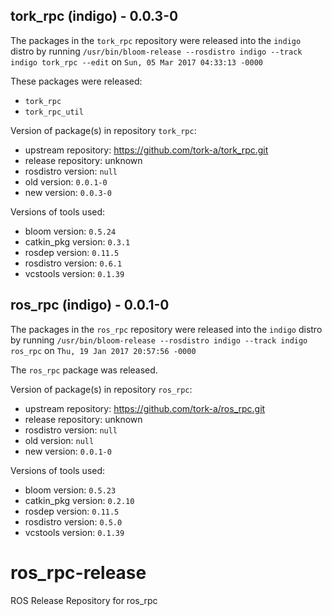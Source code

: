 ## tork_rpc (indigo) - 0.0.3-0

The packages in the `tork_rpc` repository were released into the `indigo` distro by running `/usr/bin/bloom-release --rosdistro indigo --track indigo tork_rpc --edit` on `Sun, 05 Mar 2017 04:33:13 -0000`

These packages were released:
- `tork_rpc`
- `tork_rpc_util`

Version of package(s) in repository `tork_rpc`:

- upstream repository: https://github.com/tork-a/tork_rpc.git
- release repository: unknown
- rosdistro version: `null`
- old version: `0.0.1-0`
- new version: `0.0.3-0`

Versions of tools used:

- bloom version: `0.5.24`
- catkin_pkg version: `0.3.1`
- rosdep version: `0.11.5`
- rosdistro version: `0.6.1`
- vcstools version: `0.1.39`


## ros_rpc (indigo) - 0.0.1-0

The packages in the `ros_rpc` repository were released into the `indigo` distro by running `/usr/bin/bloom-release --rosdistro indigo --track indigo ros_rpc` on `Thu, 19 Jan 2017 20:57:56 -0000`

The `ros_rpc` package was released.

Version of package(s) in repository `ros_rpc`:

- upstream repository: https://github.com/tork-a/ros_rpc.git
- release repository: unknown
- rosdistro version: `null`
- old version: `null`
- new version: `0.0.1-0`

Versions of tools used:

- bloom version: `0.5.23`
- catkin_pkg version: `0.2.10`
- rosdep version: `0.11.5`
- rosdistro version: `0.5.0`
- vcstools version: `0.1.39`


# ros_rpc-release
ROS Release Repository for ros_rpc
